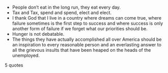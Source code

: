  - People don’t eat in the long run, they eat every day.
 - Tax and Tax, spend and spend, elect and elect.
 - I thank God that I live in a country where dreams can come true, where failure sometimes is the first step to success and where success is only another form of failure if we forget what our priorities should be.
 - Hunger is not debatable.
 - The things they have actually accomplished all over America should be an inspiration to every reasonable person and an everlasting answer to all the grievous insults that have been heaped on the heads of the unemployed.

5 quotes